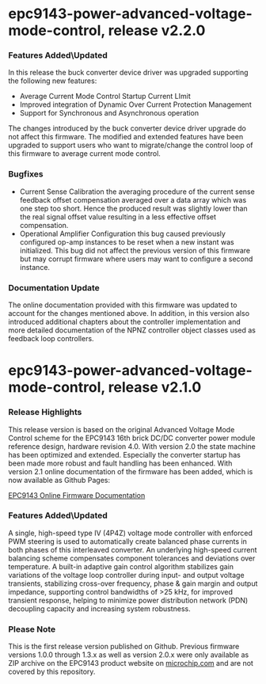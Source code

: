 # epc9143-power-advanced-voltage-mode-control, release v2.2.0

### Features Added\Updated
In this release the buck converter device driver was upgraded supporting the following new features:

- Average Current Mode Control Startup Current LImit
- Improved integration of Dynamic Over Current Protection Management
- Support for Synchronous and Asynchronous operation

The changes introduced by the buck converter device driver upgrade do not affect this firmware. The modified and extended features have been upgraded to support users who want to migrate/change the control loop of this firmware to average current mode control.

### Bugfixes

- Current Sense Calibration
the averaging procedure of the current sense feedback offset compensation averaged over a data array which was one step too short. Hence the produced result was slightly lower than the real signal offset value resulting in a less effective offset compensation.
- Operational Amplifier Configuration 
this bug caused previously configured op-amp instances to be reset when a new instant was initialized. This bug did not affect the previous version of this firmware but may corrupt firmware where users may want to configure a second instance.

### Documentation Update
The online documentation provided with this firmware was updated to account for the changes mentioned above. In addition, in this version also introduced additional chapters about the controller implementation and more detailed documentation of the NPNZ controller object classes used as feedback loop controllers.

# epc9143-power-advanced-voltage-mode-control, release v2.1.0

### Release Highlights
This release version is based on the original Advanced Voltage Mode Control scheme for the EPC9143 16th brick DC/DC converter power module reference design, hardware revision 4.0. With version 2.0 the state machine has been optimized and extended. Especially the converter startup has been made more robust and fault handling has been enhanced. With version 2.1 online documentation of the firmware has been added, which is now available as Github Pages:

[EPC9143 Online Firmware Documentation](https://microchip-pic-avr-examples.github.io/epc9143-power-advanced-voltage-mode-control)

### Features Added\Updated
A single, high-speed type IV (4P4Z) voltage mode controller with enforced PWM steering is used to automatically create balanced phase currents in both phases of this interleaved converter. An underlying high-speed current balancing scheme compensates component tolerances and deviations over temperature. 
A built-in adaptive gain control algorithm stabilizes gain variations of the voltage loop controller during input- and output voltage transients, stabilizing cross-over frequency, phase & gain margin and output impedance, supporting control bandwidths of >25 kHz, for improved transient response, helping to minimize power distribution network (PDN) decoupling capacity and increasing system robustness.

### Please Note
This is the first release version published on Github. Previous firmware versions 1.0.0 through 1.3.x as well as version 2.0.x were only available as ZIP archive on the EPC9143 product website on [microchip.com](https://www.microchip.com/epc9143) and are not covered by this repository.



